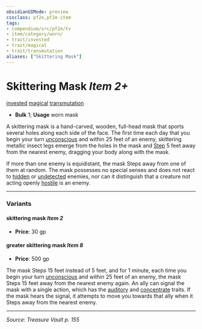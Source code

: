 ```yaml
---
obsidianUIMode: preview
cssclass: pf2e,pf2e-item
tags:
- compendium/src/pf2e/tv
- item/category/worn/
- trait/invested
- trait/magical
- trait/transmutation
aliases: ["Skittering Mask"]
---
```

# Skittering Mask *Item 2+*  
[invested](invested.md "Invested Item Trait")  [magical](magical.md "Magical Item Trait")  [transmutation](transmutation.md "Transmutation School Trait")  

- **Bulk** 1; **Usage** worn mask

A skittering mask is a hand-carved, wooden, full-head mask that sports several holes along each side of the face. The first time each day that you begin your turn [unconscious](conditions.md#Unconscious) and within 25 feet of an enemy, skittering metallic insect legs emerge from the holes in the mask and [Step](step.md) 5 feet away from the nearest enemy, dragging your body along with the mask.

If more than one enemy is equidistant, the mask Steps away from one of them at random. The mask possesses no special senses and does not react to [hidden](conditions.md#Hidden) or [undetected](conditions.md#Undetected) enemies, nor can it distinguish that a creature not acting openly [hostile](conditions.md#Hostile) is an enemy.

---

### Variants

#### skittering mask *Item 2*

- **Price**: 30 gp

#### greater skittering mask *Item 8*

- **Price**: 500 gp

The mask Steps 15 feet instead of 5 feet, and for 1 minute, each time you begin your turn [unconscious](conditions.md#Unconscious) and within 25 feet of an enemy, the mask Steps 15 feet away from the nearest enemy again. An ally can signal the mask with a single action, which has the [auditory](auditory.md "Auditory Effect Trait") and [concentrate](concentrate.md "Concentrate Action & Ability Trait") traits. If the mask hears the signal, it attempts to move you towards that ally when it Steps away from the nearest enemy.

---
*Source: Treasure Vault p. 155*